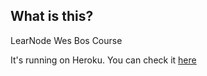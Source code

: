 ## What is this?

LearNode Wes Bos Course
 
 It's running on Heroku. You can check it [here](https://thats-delicious-js.herokuapp.com/)
